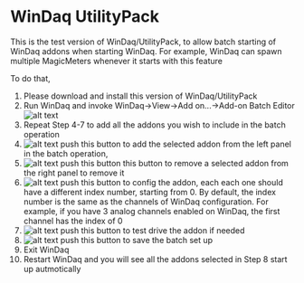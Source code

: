 # WinDaq UtilityPack

This is the test version of WinDaq/UtilityPack, to allow batch starting of WinDaq addons when starting WinDaq. For example, WinDaq can spawn multiple MagicMeters whenever it starts with this feature

To do that, 
1. Please download and install this version of WinDaq/UtilityPack
2. Run WinDaq and invoke WinDaq->View->Add on...->Add-on Batch Editor<br/> 
![alt text](https://www.dataq.com/resources/images/addonbatch.png)
3. Repeat Step 4-7 to add all the addons you wish to include in the batch operation
4. ![alt text](https://www.dataq.com/resources/images/add.BMP) push this button to add the selected addon from the left panel in the batch operation,
5. ![alt text](https://www.dataq.com/resources/images/minus.BMP) push this button this button to remove a selected addon from the right panel to remove it
6. ![alt text](https://www.dataq.com/resources/images/config.bmp) push this button to config the addon, each each one should have a different index number, starting from 0. By default, the index number is the same as the channels of WinDaq configuration. For example, if you have 3 analog channels enabled on WinDaq, the first channel has the index of 0
7. ![alt text](https://www.dataq.com/resources/images/testdrive.bmp) push this button to test drive the addon if needed
8. ![alt text](https://www.dataq.com/resources/images/accept.bmp) push this button to save the batch set up
9. Exit WinDaq
10. Restart WinDaq and you will see all the addons selected in Step 8 start up autmotically

